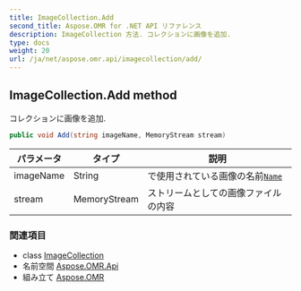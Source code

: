 ```yaml
---
title: ImageCollection.Add
second_title: Aspose.OMR for .NET API リファレンス
description: ImageCollection 方法. コレクションに画像を追加.
type: docs
weight: 20
url: /ja/net/aspose.omr.api/imagecollection/add/
---
```

## ImageCollection.Add method

コレクションに画像を追加.

```csharp
public void Add(string imageName, MemoryStream stream)
```

| パラメータ | タイプ | 説明 |
| --- | --- | --- |
| imageName | String | で使用されている画像の名前[`Name`](../../../aspose.omr.generation.config.elements/imageconfig/name/) |
| stream | MemoryStream | ストリームとしての画像ファイルの内容 |

### 関連項目

* class [ImageCollection](../)
* 名前空間 [Aspose.OMR.Api](../../imagecollection/)
* 組み立て [Aspose.OMR](../../../)


